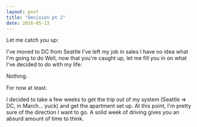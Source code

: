 ```yaml
---
layout: post
title: "Decision pt 2"
date: 2016-05-13
---
```


Let me catch you up:

I've moved to DC from Seattle
I've left my job in sales
I have no idea what I'm going to do
Well, now that you're caught up, let me fill you in on what I've decided to do with my life:

Nothing.

For now at least.

I decided to take a few weeks to get the trip out of my system (Seattle ⇒ DC, in March... yuck) and get the apartment set up. At this point, I'm pretty sure of the direction I want to go. A solid week of driving gives you an absurd amount of time to think.
